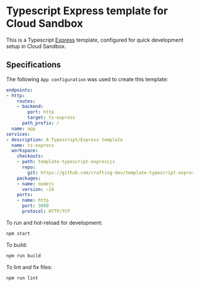 # Typescript Express template for Cloud Sandbox

This is a Typescript [Express](https://expressjs.com/) template, configured for quick development setup in Cloud Sandbox.

## Specifications

The following `App configuration` was used to create this template:

```yaml
endpoints:
- http:
    routes:
    - backend:
        port: http
        target: ts-express
      path_prefix: /
  name: app
services:
- description: A Typescript/Express template
  name: ts-express
  workspace:
    checkouts:
    - path: template-typescript-expressjs
      repo:
        git: https://github.com/crafting-dev/template-typescript-expressjs.git
    packages:
    - name: nodejs
      version: ~16
    ports:
    - name: http
      port: 3000
      protocol: HTTP/TCP
```

To run and hot-reload for development:
```bash
npm start
```

To build:
```bash
npm run build
```

To lint and fix files:
```bash
npm run lint
```